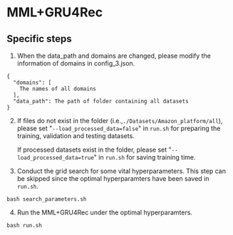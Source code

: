 # MML+GRU4Rec


## Specific steps
1. When the data_path and domains are changed, please modify the information of domains in config_3.json.
```
{
  "domains": [
    The names of all domains
  ],
  "data_path": The path of folder containing all datasets
}
```
2. If files do not exist in the folder (i.e.,`./Datasets/Amazon_platform/all`), please set "`--load_processed_data=false`" in `run.sh` for preparing the training, validation and testing datasets. 

   If processed datasets exist in the folder, please set "`--load_processed_data=true`" in `run.sh` for saving training time.
3. Conduct the grid search for some vital hyperparameters. This step can be skipped since the optimal hyperparamters have been saved in `run.sh`. 
```
bash search_parameters.sh
```
4. Run the MML+GRU4Rec under the optimal hyperparamters.
```
bash run.sh 
```